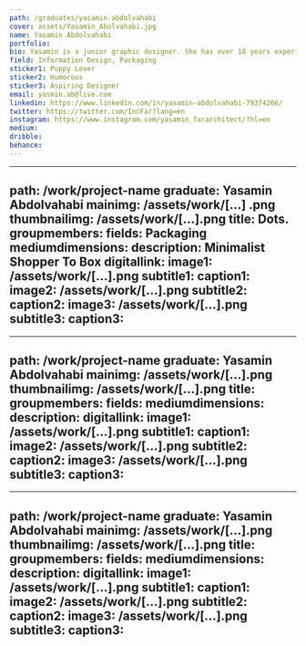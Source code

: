 ```yaml
---
path: /graduates/yasamin-abdolvahabi
cover: assets/Yasamin_Abolvahabi.jpg
name: Yasamin Abdolvahabi
portfolio:
bio: Yasamin is a junior graphic designer. She has over 10 years experience in office management and administration. Coming from an interior architectural background and history she focuses on designing for experience, use and impact. Customer service and relations has always been her number 1 priority. Yasamin's passion with in graphic design is through information design, branding and web design.
field: Information Design, Packaging
sticker1: Puppy Lover
sticker2: Humorous
sticker3: Aspiring Designer
email: yasmin.ab@live.com
linkedin: https://www.linkedin.com/in/yasamin-abdolvahabi-79374266/
twitter: https://twitter.com/IncFar?lang=en
instagram: https://www.instagram.com/yasamin_fararchitect/?hl=en
medium:
dribble:
behance:
---
```


---
path: /work/project-name
graduate: Yasamin Abdolvahabi
mainimg: /assets/work/[...] .png
thumbnailimg: /assets/work/[...].png
title: Dots.
groupmembers:
fields: Packaging
mediumdimensions:
description: Minimalist Shopper To Box
digitallink:
image1: /assets/work/[...].png
subtitle1:
caption1:
image2: /assets/work/[...].png
subtitle2:
caption2:
image3: /assets/work/[...].png
subtitle3:
caption3:
---

---
path: /work/project-name
graduate: Yasamin Abdolvahabi
mainimg: /assets/work/[...].png
thumbnailimg: /assets/work/[...].png
title:
groupmembers:
fields:
mediumdimensions:
description:
digitallink:
image1: /assets/work/[...].png
subtitle1:
caption1:
image2: /assets/work/[...].png
subtitle2:
caption2:
image3: /assets/work/[...].png
subtitle3:
caption3:
---

---
path: /work/project-name
graduate: Yasamin Abdolvahabi
mainimg: /assets/work/[...].png
thumbnailimg: /assets/work/[...].png
title:
groupmembers:
fields:
mediumdimensions:
description:
digitallink:
image1: /assets/work/[...].png
subtitle1:
caption1:
image2: /assets/work/[...].png
subtitle2:
caption2:
image3: /assets/work/[...].png
subtitle3:
caption3:
---
